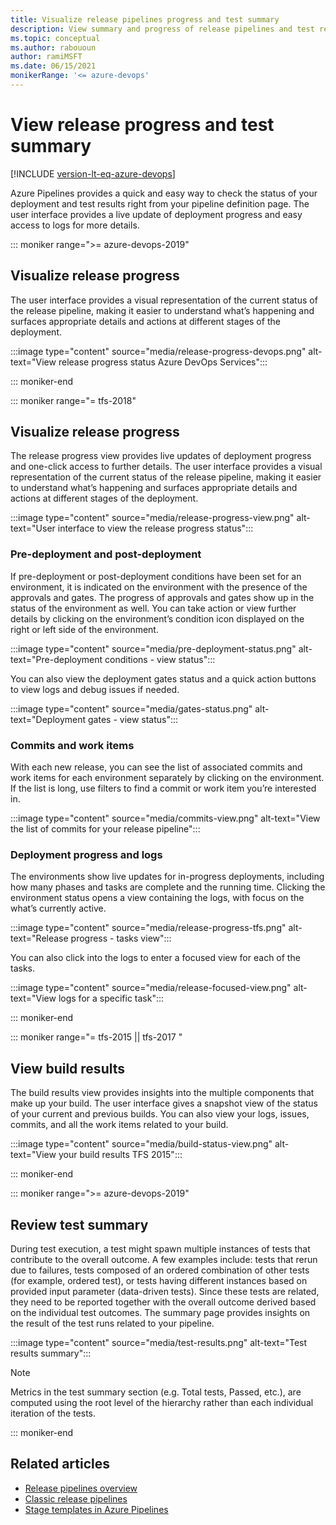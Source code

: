 ```yaml
---
title: Visualize release pipelines progress and test summary
description: View summary and progress of release pipelines and test results
ms.topic: conceptual
ms.author: rabououn
author: ramiMSFT
ms.date: 06/15/2021
monikerRange: '<= azure-devops'
---
```


# View release progress and test summary

[!INCLUDE [version-lt-eq-azure-devops](../../includes/version-lt-eq-azure-devops.md)]

Azure Pipelines provides a quick and easy way to check the status of your deployment and test results right from your pipeline definition page. The user interface provides a live update of deployment progress and easy access to logs for more details.

::: moniker range=">= azure-devops-2019"

## Visualize release progress

The user interface provides a visual representation of the current status of the release pipeline, making it easier to understand what’s happening and surfaces appropriate details and actions at different stages of the deployment.

:::image type="content" source="media/release-progress-devops.png" alt-text="View release progress status Azure DevOps Services":::

::: moniker-end

::: moniker range="= tfs-2018"

## Visualize release progress

The release progress view provides live updates of deployment progress and one-click access to further details. The user interface provides a visual representation of the current status of the release pipeline, making it easier to understand what’s happening and surfaces appropriate details and actions at different stages of the deployment.

:::image type="content" source="media/release-progress-view.png" alt-text="User interface to view the release progress status":::

### Pre-deployment and post-deployment

If pre-deployment or post-deployment conditions have been set for an environment, it is indicated on the environment with the presence of the approvals and gates. The progress of approvals and gates show up in the status of the environment as well. You can take action or view further details by clicking on the environment’s condition icon displayed on the right or left side of the environment.

:::image type="content" source="media/pre-deployment-status.png" alt-text="Pre-deployment conditions - view status":::

You can also view the deployment gates status and a quick action buttons to view logs and debug issues if needed.

:::image type="content" source="media/gates-status.png" alt-text="Deployment gates - view status":::

### Commits and work items

With each new release, you can see the list of associated commits and work items for each environment separately by clicking on the environment. If the list is long, use filters to find a commit or work item you’re interested in.

:::image type="content" source="media/commits-view.png" alt-text="View the list of commits for your release pipeline":::

### Deployment progress and logs

The environments show live updates for in-progress deployments, including how many phases and tasks are complete and the running time. Clicking the environment status opens a view containing the logs, with focus on the what’s currently active.

:::image type="content" source="media/release-progress-tfs.png" alt-text="Release progress - tasks view":::

You can also click into the logs to enter a focused view for each of the tasks.

:::image type="content" source="media/release-focused-view.png" alt-text="View logs for a specific task":::

::: moniker-end

::: moniker range="= tfs-2015 || tfs-2017 "

## View build results

The build results view provides insights into the multiple components that make up your build. The user interface gives a snapshot view of the status of your current and previous builds. You can also view your logs, issues, commits, and all the work items related to your build.

:::image type="content" source="media/build-status-view.png" alt-text="View your build results TFS 2015":::

::: moniker-end

::: moniker range=">= azure-devops-2019"

## Review test summary

During test execution, a test might spawn multiple instances of tests that contribute to the overall outcome. A few examples include: tests that rerun due to failures, tests composed of an ordered combination of other tests (for example, ordered test), or tests having different instances based on provided input parameter (data-driven tests). Since these tests are related, they need to be reported together with the overall outcome derived based on the individual test outcomes. The summary page provides insights on the result of the test runs related to your pipeline.

:::image type="content" source="media/test-results.png" alt-text="Test results summary":::

> [!NOTE]
> Metrics in the test summary section (e.g. Total tests, Passed, etc.), are computed using the root level of the hierarchy rather than each individual iteration of the tests.

::: moniker-end

## Related articles

- [Release pipelines overview](./index.md)
- [Classic release pipelines](./define-multistage-release-process.md)
- [Stage templates in Azure Pipelines](./env-templates.md)
